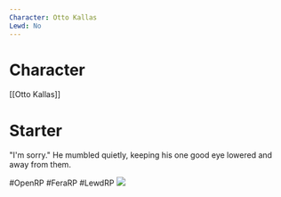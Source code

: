 ```yaml
---
Character: Otto Kallas
Lewd: No
---
```

# Character
[[Otto Kallas]]

# Starter
"I'm sorry." He mumbled quietly, keeping his one good eye lowered and away from them.

#OpenRP #FeraRP #LewdRP 
![](FSMhDFrXIAA-JY2.jpg)